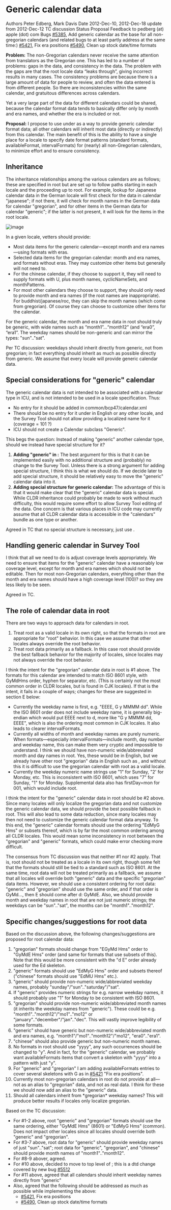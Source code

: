 # Generic calendar data

Authors Peter Edberg, Mark Davis Date 2012-Dec-10, 2012-Dec-18 update from
2012-Dec-12 TC discussion
Status Proposal Feedback to
pedberg (at) apple (dot) com Bugs
[#5385](http://unicode.org/cldr/trac/ticket/5385), Add generic calendar as the
base for all non-gregorian calendars
(and related bugs to at least partly address at the same time:)
[#5421](http://unicode.org/cldr/trac/ticket/5421), Fix era positions
[#5490](http://unicode.org/cldr/trac/ticket/5490), Clean up stock date/time
formats

**Problem:** The non-Gregorian calendars never receive the same attention from
translators as the Gregorian one. This has led to a number of problems: gaps in
the data, and consistency in the data. The problem with the gaps are that the
root locale data “leaks through”, giving incorrect results in many cases. The
consistency problems are because there is a large amount of data for people to
review, and often the data entered is from different people. So there are
inconsistencies within the same calendar, and gratuitous differences across
calendars.

Yet a very large part of the data for different calendars could be shared,
because the calendar format data tends to basically differ only by month and era
names, and whether the era is included or not.

**Proposal:** I propose to use <calendar type="generic"> under <calendars> as a
way to provide generic calendar format data; all other calendars will inherit
most data (directly or indirectly) from this calendar. The main benefit of this
is the ability to have a single place for a locale to specify date format
patterns (standard formats, availableFormat, intervalFormats) for (nearly) all
non-Gregorian calendars, to minimize effort and to ensure consistency.

## Inheritance

The inheritance relationships among the various calendars are as follows; these
are specified in root but are set up to follow paths starting in each locale and
the proceeding up to root. For example, lookup for Japanese calendar data in the
German locale will first check for the data in calendar "japanese"; if not
there, it will check for month names in the German data for calendar
"gregorian", and for other items in the German data for calendar "generic"; if
the latter is not present, it will look for the items in the root locale.

![image](CalDataRelation.png)

In a given locale, vetters should provide:

*   Most data items for the generic calendar—except month and era names—using
    formats with eras.
*   Selected data items for the gregorian calendar: month and era names, and
    formats without eras. They may customize other items but generally will not
    need to.
*   For the chinese calendar, if they choose to support it, they will need to
    supply formats with U, plus month names, cyclicNameSets, and monthPatterns.
*   For most other calendars they choose to support, they should only need to
    provide month and era names (if the root names are inappropriate). For
    buddhist/japanese/roc, they can skip the month names (which come from
    gregorian). Of course they can choose to customize other items for the
    calendar.

For the generic calendar, the month and era name data in root should truly be
generic, with wide names such as “month1”…“month12” (and “era0”, “era1”. The
weekday names should be non-generic and can mirror the types: "sun".."sat".

Per TC discussion: weekdays should inherit directly from generic, not from
gregorian; in fact everything should inherit as much as possible directly from
generic. We assume that every locale will provide generic calendar data.

## Special considerations for "generic" calendar

The generic calendar data is not intended to be associated with a calendar type
in ICU, and is not intended to be used in a locale specification. Thus:

*   No entry for it should be added in common/bcp47/calendar.xml
*   There should be no <type type="generic" key="calendar"> entry for it under
    <localeDisplayNames><types> in English or any other locale, and the Survey
    Tool should not allow providing a localized name for it (coverage = 101 ?)
*   ICU should not create a Calendar subclass "Generic".

This begs the question: Instead of making "generic" another calendar type,
should we instead have special structure for it?

1.  **Adding "generic" in <calendars>:** The best argument for this is that it
    can be implemented easily with no additional structure and (probably) no
    change to the Survey Tool. Unless there is a strong argument for adding
    special structure, I think this is what we should do. If we decide later to
    add special structure, it should be relatively easy to move the "generic"
    calendar data into it.
2.  **Adding special structure for generic calendar:** The advantage of this is
    that it would make clear that the "generic" calendar data is special. While
    CLDR inheritance could probably be made to work without much difficulty,
    this would require some effort to allow Survey Tool editing of the data. One
    concern is that various places in ICU code may currently assume that all
    CLDR calendar data is accessible in the "calendars" bundle as one type or
    another.

Agreed in TC that no special structure is necessary, just use <calendar
type="generic">.

## Handling generic calendar in Survey Tool

I think that all we need to do is adjust coverage levels appropriately. We need
to ensure that items for the "generic" calendar have a reasonably low coverage
level, except for month and era names which should not be editable. Then for
most non-Gregorian calendars, everything other than the month and era names
should have a high coverage level (100)? so they are less likely to be seen.

Agreed in TC.

## The role of calendar data in root

There are two ways to approach data for calendars in root.

1.  Treat root as a valid locale in its own right, so that the formats in root
    are appropriate for "root" behavior. In this case we assume that other
    locales always override the root behavior.
2.  Treat root data primarily as a fallback. In this case root should provide
    the best fallback behavior for the majority of locales, since locales may
    not always override the root behavior.

I think the intent for the "gregorian" calendar data in root is #1 above. The
formats for this calendar are intended to match ISO 8601 style, with GyMdHms
order, hyphen for separator, etc. (This is certainly not the most common order
in CLDR locales, but is found in CJK locales). If that is the intent, it fails
in a couple of ways; changes for these are suggested in section E below:

*   Currently the weekday name is first, e.g. "EEEE, G y MMMM dd". While the ISO
    8601 order does not include weekday name, it is generally big-endian which
    would put EEEE next to d, more like "G y MMMM dd, EEEE", which is also the
    ordering most common in CJK locales. It also leads to clearer
    intervalFormats.
*   Currently all widths of month and weekday names are purely numeric. When
    formats—especially intervalFormats—include month, day number and weekday
    name, this can make them very cryptic and impossible to understand. I think
    we should have non-numeric wide/abbreviated month and day names in root.
    Yes, these would be in English, but we already have other root "gregorian"
    data in English such as <fields>, and without this it is difficult to use
    the gregorian calendar with root as a valid locale.
*   Currently the weekday numeric name strings use "1" for Sunday, "2' for
    Monday, etc. This is inconsistent with ISO 8601, which uses "7" for Sunday,
    "1" for Monday. Supplemental data also has firstDay=mon for 001, which would
    include root.

I think the intent for the "generic" calendar data in root should be #2 above.
Since many locales will only localize the gregorian data and not customize the
generic calendar data, we should provide the best possible fallback in root.
This will also lead to some data reduction, since many locales may then not need
to customize the generic calendar format data anyway. To this end, the "generic"
calendar formats should use the ordering "EdMyG Hms" or subsets thereof, which
is by far the most common ordering among all CLDR locales. This would mean some
inconsistency in root between the "gregorian" and "generic" formats, which could
make error checking more difficult.

The consensus from TC discussion was that neither #1 nor #2 apply. That is, root
should not be treated as a locale in its own right, though some felt that the
formats should still be tied to a standard such as ISO 8601. At the same time,
root data will not be treated primarily as a fallback, we assume that all
locales will override both "generic" data and the specific "gregorian" data
items. However, we should use a consistent ordering for root data: "generic" and
"gregorian" should use the same order, and if that order is GyMd..., then E
should come after d: GyMdE. Also, we should provide month and weekday names in
root that are not just numeric strings; the weekdays can be "sun".."sat", the
months can be "month1".."month12".

## Specific changes/suggestions for root data

Based on the discussion above, the following changes/suggestions are proposed
for root calendar data:

1.  "gregorian" formats should change from "EGyMd Hms" order to "GyMdE Hms"
    order (and same for formats that use subsets of this). Note that this would
    be more consistent with the "d E" order already used for the Ed skeleton.
2.  "generic" formats should use "EdMyG Hms" order and subsets thereof
    ("chinese" formats should use "EdMU Hms" etc.).
3.  "generic" should provide non-numeric wide/abbreviated weekday names,
    probably "sunday"/"sun".."saturday"/"sat".
4.  If "generic" provides numeric strings for e.g. narrow weekday names, it
    should probably use "1" for Monday to be consistent with ISO 8601.
5.  "gregorian" should provide non-numeric wide/abbreviated month names (it
    inherits the weekday names from "generic"). These could be e.g.
    "month1".."month12"/"mo1".."mo12" or "january".."december"/"jan".."dec".
    This will vastly improve legibility of some formats.
6.  "generic" should have generic but non-numeric wide/abbreviated month and era
    names, e.g. "month1"/"mo1".."month12"/"mo12", "era0".."era1".
7.  "chinese" should also provide generic but non-numeric month names.
8.  No formats in root should use "yyyy", any such occurrences should be changed
    to "y". And in fact, for the "generic" calendar, we probably want
    availableFormats items that convert a skeleton with "yyyy" into a pattern
    with just "y".
9.  For "generic" and "gregorian" I am adding availableFormats entries to cover
    several skeletons with G as in
    [#5421](http://unicode.org/cldr/trac/ticket/5421) "Fix era positions".
10. Currently most non-gregorian calendars in root do not provide <fields> at
    all—not as an alias to "gregorian" data, and not as real data. I think for
    these we should now add an alias to the "generic" data.
11. Should all calendars inherit from \*gregorian\* weekday names? This will
    produce better results if locales only localize gregorian.

Based on the TC discussion:

*   For #1-2 above, root "generic" and "gregorian" formats should use the same
    ordering, either "GyMdE Hms" (8601) or "EdMyG Hms" (common). Does not impact
    other locales since all locales should override both "generic" and
    "gregorian".
*   For #3-7 above, root data for "generic" should provide weekday names of just
    "sun".."sat"; root data for "generic", "gregorian", and "chinese" should
    provide month names of "month1".."month12".
*   For #8-9 abover, agreed.
*   For #10 above, decided to move <fields> to top level of <dates>; this is a
    dtd change covered by new bug
    [#5512](http://unicode.org/cldr/trac/ticket/5512)
*   For #11 above, agreed that all calendars should inherit weekday names
    directly from "generic"
*   Also, agreed that the following should be addressed as much as possible
    while implementing the above:
    *   [#5421](http://unicode.org/cldr/trac/ticket/5421), Fix era positions
    *   [#5490](http://unicode.org/cldr/trac/ticket/5490), Clean up stock
        date/time formats
